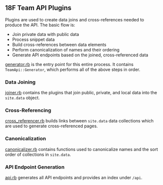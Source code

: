 ## 18F Team API Plugins

Plugins are used to create data joins and cross-references needed to produce
the API. The basic flow is:

* Join private data with public data
* Process snippet data
* Build cross-references between data elements
* Perform canonicalization of names and their ordering
* Generate API endpoints based on the joined, cross-referenced data

[generator.rb](generator.rb) is the entry point for this entire process. It
contains `TeamApi::Generator`, which performs all of the above steps in order.

### Data Joining

[joiner.rb](joiner.rb) contains the plugins that join public, private, and
local data into the `site.data` object.

### Cross-Referencing

[cross_referencer.rb](cross_referencer.rb) builds links between `site.data`
data collections which are used to generate cross-referenced pages.

### Canonicalization

[canonicalizer.rb](canonicalizer.rb) contains functions used to canonicalize
names and the sort order of collections in `site.data`.

### API Endpoint Generation

[api.rb](api.rb) generates all API endpoints and provides an index under
`/api`.
